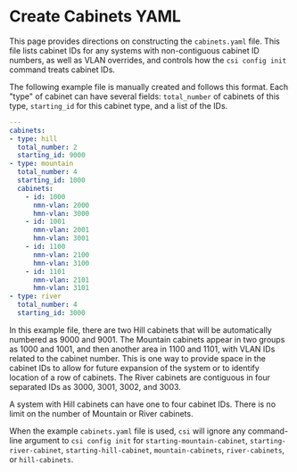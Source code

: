 # Create Cabinets YAML

This page provides directions on constructing the `cabinets.yaml` file. This file lists cabinet IDs for any systems with non-contiguous cabinet ID numbers, as well as VLAN overrides, and controls how the `csi config init` command treats cabinet IDs.

The following example file is manually created and follows this format. Each "type" of cabinet can have several fields: `total_number` of cabinets of this type, `starting_id` for this cabinet type, and a list of the IDs.

```yaml
---
cabinets:
- type: hill
  total_number: 2
  starting_id: 9000
- type: mountain
  total_number: 4
  starting_id: 1000
  cabinets:
    - id: 1000
      nmn-vlan: 2000
      hmn-vlan: 3000
    - id: 1001
      nmn-vlan: 2001
      hmn-vlan: 3001
    - id: 1100
      nmn-vlan: 2100
      hmn-vlan: 3100
    - id: 1101
      nmn-vlan: 2101
      hmn-vlan: 3101
- type: river
  total_number: 4
  starting_id: 3000
```

In this example file, there are two Hill cabinets that will be automatically numbered as 9000 and 9001. The Mountain cabinets appear in two groups as 1000 and 1001, and then another area in 1100 and 1101, with VLAN IDs related to the cabinet number. This is one way to provide space in the cabinet IDs to allow for future expansion of the system or to identify location of a row of cabinets. The River cabinets are contiguous in four separated IDs as 3000, 3001, 3002, and 3003.

A system with Hill cabinets can have one to four cabinet IDs. There is no limit on the number of Mountain or River cabinets.

When the example `cabinets.yaml` file is used, `csi` will ignore any command-line argument to `csi config init` for `starting-mountain-cabinet`, `starting-river-cabinet`, `starting-hill-cabinet`, `mountain-cabinets`, `river-cabinets`, or `hill-cabinets`.
